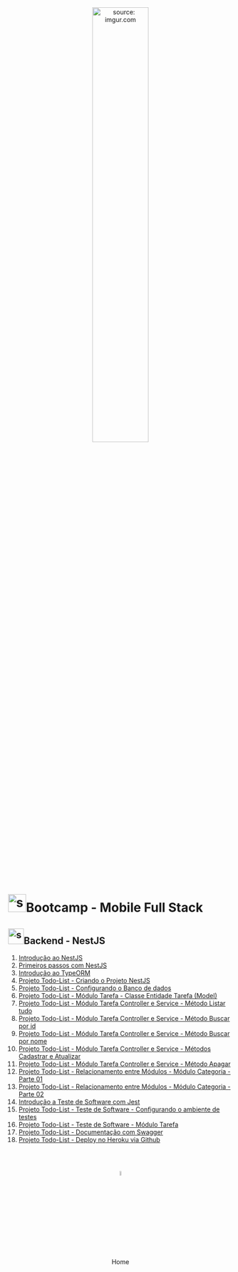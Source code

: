 <div align="center">
    <img src="https://i.imgur.com/icgjsRQ.png" title="source: imgur.com" width="50%"/>
</div>
<h1><img src="https://i.imgur.com/4NKcSiD.png" title="source: imgur.com" width="40px"/>Bootcamp - Mobile Full Stack </h1>

<h2><img src="https://i.imgur.com/O6PILGE.png" title="source: imgur.com" width="35px"/>Backend - NestJS</h2>

1. <a href="01.md" >Introdução ao NestJS</a>
2. <a href="02.md" >Primeiros passos com NestJS </a>
3. <a href="03.md" >Introdução ao TypeORM</a>
4. <a href="04.md" >Projeto Todo-List - Criando o Projeto NestJS</a>
5. <a href="06.md" >Projeto Todo-List - Configurando o Banco de dados</a>
6. <a href="05.md" >Projeto Todo-List - Módulo Tarefa - Classe Entidade Tarefa (Model)</a>
7. <a href="07.md" >Projeto Todo-List - Módulo Tarefa Controller e Service - Método Listar tudo</a>
8. <a href="08.md" >Projeto Todo-List - Módulo Tarefa Controller e Service - Método Buscar por id</a>
9. <a href="09.md" >Projeto Todo-List - Módulo Tarefa Controller e Service - Método Buscar por nome</a>
10. <a href="10.md" >Projeto Todo-List - Módulo Tarefa Controller e Service - Métodos Cadastrar e Atualizar</a>
11. <a href="11.md" >Projeto Todo-List - Módulo Tarefa Controller e Service - Método Apagar</a>
12. <a href="12.md" >Projeto Todo-List - Relacionamento entre Módulos - Módulo Categoria - Parte 01</a>
13. <a href="13.md" >Projeto Todo-List - Relacionamento entre Módulos - Módulo Categoria - Parte 02</a>
14. <a href="18.md" >Introdução a Teste de Software com Jest</a>
19. <a href="19.md" >Projeto Todo-List - Teste de Software - Configurando o ambiente de testes</a>
20. <a href="21.md" >Projeto Todo-List - Teste de Software - Módulo Tarefa</a>
22. <a href="22.md" >Projeto Todo-List - Documentação com Swagger</a>
23. <a href="23.md" >Projeto Todo-List - Deploy no Heroku via Github</a>

<br /><br />
	

<div align="center"><a href="../README.md"><img src="https://i.imgur.com/kfHCxif.png" title="source: imgur.com" width="5%"/></a></div>
<div align="center">Home</div>
